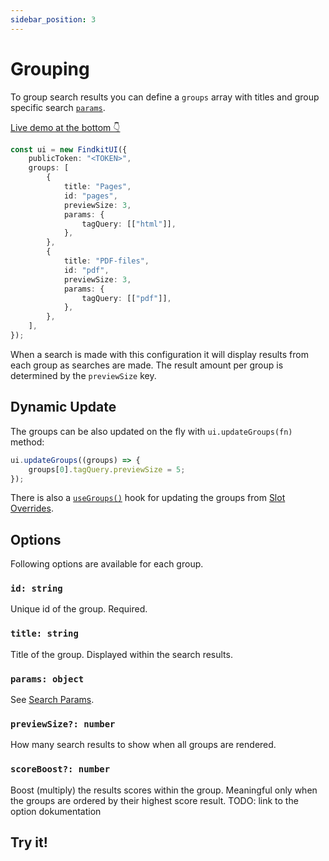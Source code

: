 ```yaml
---
sidebar_position: 3
---
```


# Grouping

To group search results you can define a `groups` array with titles and group specific search
[`params`](/ui/api/params).

[Live demo at the bottom 👇](#try-it)

```ts
const ui = new FindkitUI({
	publicToken: "<TOKEN>",
	groups: [
		{
			title: "Pages",
			id: "pages",
			previewSize: 3,
			params: {
				tagQuery: [["html"]],
			},
		},
		{
			title: "PDF-files",
			id: "pdf",
			previewSize: 3,
			params: {
				tagQuery: [["pdf"]],
			},
		},
	],
});
```

When a search is made with this configuration it will display results from each
group as searches are made. The result amount per group is determined by the
`previewSize` key.

## Dynamic Update

The groups can be also updated on the fly with `ui.updateGroups(fn)` method:

```ts
ui.updateGroups((groups) => {
	groups[0].tagQuery.previewSize = 5;
});
```

There is also a [`useGroups()`](/ui/slot-overrides/utils#usegroups) hook for updating the groups from [Slot Overrides](/ui/slot-overrides/).

## Options

Following options are available for each group.

### `id: string`

Unique id of the group. Required.

### `title: string`

Title of the group. Displayed within the search results.

### `params: object`

See [Search Params](/ui/api/params).

### `previewSize?: number`

How many search results to show when all groups are rendered.

### `scoreBoost?: number`

Boost (multiply) the results scores within the group. Meaningful only when the
groups are ordered by their highest score result. TODO: link to the option dokumentation

## Try it!

<Codesandbox example="grouping" />
